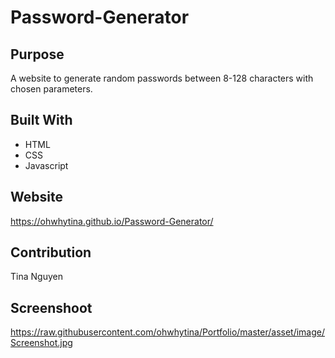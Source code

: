 # Password-Generator

## Purpose
A website to generate random passwords between 8-128 characters with chosen parameters.

## Built With
* HTML
* CSS
* Javascript

## Website
https://ohwhytina.github.io/Password-Generator/

## Contribution
Tina Nguyen

## Screenshoot
https://raw.githubusercontent.com/ohwhytina/Portfolio/master/asset/image/Screenshot.jpg